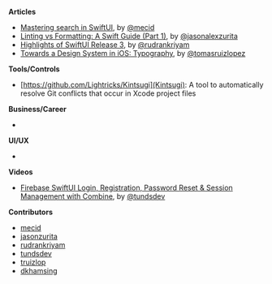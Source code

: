 
**Articles**

* [Mastering search in SwiftUI](https://swiftwithmajid.com/2021/06/23/mastering-search-in-swiftui/), by [@mecid](https://twitter.com/mecid)
* [Linting vs Formatting: A Swift Guide (Part 1)](https://jasonzurita.com/linting-and-formatting-swift-part-1/), by [@jasonalexzurita](https://twitter.com/jasonalexzurita)
* [Highlights of SwiftUI Release 3](https://rudrank.blog/highlights-swiftui-3), by [@rudrankriyam](https://twitter.com/rudrankriyam)
* [Towards a Design System in iOS: Typography](https://medium.com/engineering-at-goodnotes/design-system-ios-typography-9459cb842673), by [@tomasruizlopez](https://twitter.com/tomasruizlopez)

**Tools/Controls**

* [https://github.com/Lightricks/Kintsugi](Kintsugi): A tool to automatically resolve Git conflicts that occur in Xcode project files

**Business/Career**

*

**UI/UX**

*

**Videos**

* [Firebase SwiftUI Login, Registration, Password Reset & Session Management with Combine](https://youtu.be/5gIuYHn9nOc), by [@tundsdev](https://twitter.com/tundsdev)

**Contributors**

* [mecid](https://github.com/mecid)
* [jasonzurita](https://github.com/jasonzurita)
* [rudrankriyam](https://github.com/rudrankriyam)
* [tundsdev](https://github.com/tunds)
* [truizlop](https://github.com/truizlop)
* [dkhamsing](https://github.com/dkhamsing)
